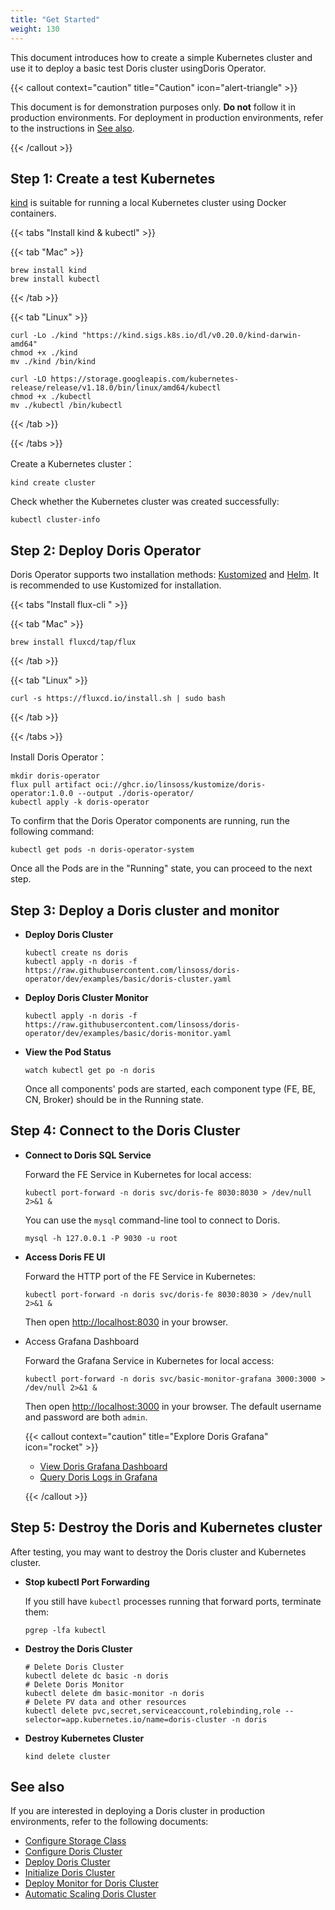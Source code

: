 ```yaml
---
title: "Get Started"
weight: 130
---
```


This document introduces how to create a simple Kubernetes cluster and use it to deploy a basic test Doris cluster
usingDoris Operator.

{{< callout context="caution" title="Caution" icon="alert-triangle" >}}

This document is for demonstration purposes only. **Do not** follow it in production environments. For deployment in
production environments, refer to the instructions in [See also](https://#see-also).

{{< /callout >}}

## Step 1: Create a test Kubernetes

[kind](https://kind.sigs.k8s.io/) is suitable for running a local Kubernetes cluster using Docker containers.

{{< tabs "Install kind & kubectl" >}}

{{< tab "Mac" >}}

```shell
brew install kind
brew install kubectl
```

{{< /tab >}}

{{< tab "Linux" >}}

```shell
curl -Lo ./kind "https://kind.sigs.k8s.io/dl/v0.20.0/kind-darwin-amd64"
chmod +x ./kind
mv ./kind /bin/kind

curl -LO https://storage.googleapis.com/kubernetes-release/release/v1.18.0/bin/linux/amd64/kubectl
chmod +x ./kubectl
mv ./kubectl /bin/kubectl
```

{{< /tab >}}

{{< /tabs >}}

Create a Kubernetes cluster：

```shell
kind create cluster
```

Check whether the Kubernetes cluster was created successfully:

```shell
kubectl cluster-info
```

## Step 2: Deploy Doris Operator

Doris Operator supports two installation methods: [Kustomized](../../installation/kustomized-installation/)
and [Helm](../../installation/helm-installation/). It is recommended to use Kustomized for installation.

{{< tabs "Install flux-cli " >}}

{{< tab "Mac" >}}

```shell
brew install fluxcd/tap/flux
```

{{< /tab >}}

{{< tab "Linux" >}}

```shell
curl -s https://fluxcd.io/install.sh | sudo bash
```

{{< /tab >}}

{{< /tabs >}}

Install Doris Operator：

```shell
mkdir doris-operator
flux pull artifact oci://ghcr.io/linsoss/kustomize/doris-operator:1.0.0 --output ./doris-operator/
kubectl apply -k doris-operator
```

To confirm that the Doris Operator components are running, run the following command:

```shell
kubectl get pods -n doris-operator-system
```

Once all the Pods are in the "Running" state, you can proceed to the next step.

## Step 3: Deploy a Doris cluster and monitor

- **Deploy Doris Cluster**

    ```shell
    kubectl create ns doris
    kubectl apply -n doris -f https://raw.githubusercontent.com/linsoss/doris-operator/dev/examples/basic/doris-cluster.yaml 
    ```

- **Deploy Doris Cluster Monitor**

   ```shell
   kubectl apply -n doris -f https://raw.githubusercontent.com/linsoss/doris-operator/dev/examples/basic/doris-monitor.yaml
   ```

- **View the Pod Status**

    ```shell
    watch kubectl get po -n doris
    ```

  Once all components' pods are started, each component type (FE, BE, CN, Broker) should be in the Running state.

## Step 4: Connect to the Doris Cluster

- **Connect to Doris SQL Service**

  Forward the FE Service in Kubernetes for local access:

  ```shell
  kubectl port-forward -n doris svc/doris-fe 8030:8030 > /dev/null 2>&1 &
  ```

  You can use the `mysql` command-line tool to connect to Doris.

  ```shell
  mysql -h 127.0.0.1 -P 9030 -u root
  ```

- **Access Doris FE UI**

  Forward the HTTP port of the FE Service in Kubernetes:

  ```shell
  kubectl port-forward -n doris svc/doris-fe 8030:8030 > /dev/null 2>&1 &
  ```

  Then open [http://localhost:8030](http://localhost:3000/) in your browser.

- Access Grafana Dashboard

  Forward the Grafana Service in Kubernetes for local access:

  ```shell
  kubectl port-forward -n doris svc/basic-monitor-grafana 3000:3000 > /dev/null 2>&1 &
  ```

  Then open [http://localhost:3000](http://localhost:3000/) in your browser. The default username and password are
  both `admin`.

  {{< callout context="caution" title="Explore Doris Grafana" icon="rocket" >}}

    - [View Doris Grafana Dashboard](../../monitor/view-doris-grafana-dashboard/)
    - [Query Doris Logs in Grafana](../../monitor/query-doris-logs-in-grafana/)

  {{< /callout >}}

## Step 5: Destroy the Doris and Kubernetes cluster

After testing, you may want to destroy the Doris cluster and Kubernetes cluster.

- **Stop kubectl Port Forwarding**

  If you still have `kubectl` processes running that forward ports, terminate them:

  ```shell
  pgrep -lfa kubectl
  ```

- **Destroy the Doris Cluster**

  ```shell
  # Delete Doris Cluster
  kubectl delete dc basic -n doris
  # Delete Doris Monitor
  kubectl delete dm basic-monitor -n doris
  # Delete PV data and other resources
  kubectl delete pvc,secret,serviceaccount,rolebinding,role --selector=app.kubernetes.io/name=doris-cluster -n doris
  ```

- **Destroy Kubernetes Cluster**

  ```shell
  kind delete cluster
  ```

## See also

If you are interested in deploying a Doris cluster in production environments, refer to the following documents:

- [Configure Storage Class](../../deploy/configure-storage-class/)
- [Configure Doris Cluster](../../deploy/configure-doris-cluster/)
- [Deploy Doris Cluster](../../deploy/deploy-doris-cluster/)
- [Initialize Doris Cluster](../../deploy/initialize-doris-cluster/)
- [Deploy Monitor for Doris Cluster](../../monitor/deploy-monitor-for-doris-cluster/)
- [Automatic Scaling Doris Cluster](../../scale/automatic-scaling-doris-cluster/)
